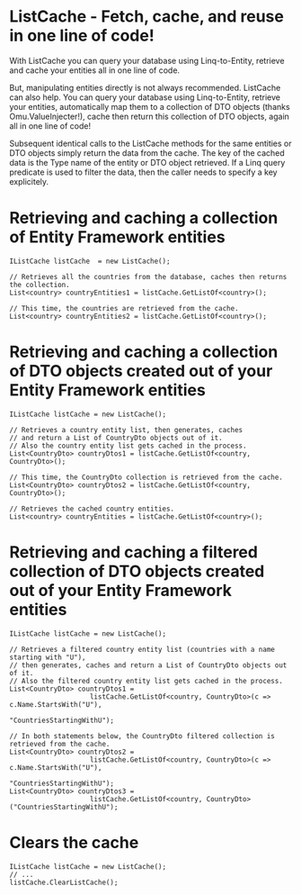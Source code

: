 ﻿ListCache - Fetch, cache, and reuse in one line of code!
========================================================

With ListCache you can query your database using Linq-to-Entity, retrieve and cache your entities all in one line of code.
 
But, manipulating entities directly is not always recommended. ListCache can also help. You can query your database using Linq-to-Entity, retrieve your entities, automatically map them to a collection of DTO objects (thanks Omu.ValueInjecter!), cache then return this collection of DTO objects, again all in one line of code!

Subsequent identical calls to the ListCache methods for the same entities or DTO objects simply return the data from the cache. The key of the cached data is the Type name of the entity or DTO object retrieved. If a Linq query predicate is used to filter the data, then the caller needs to specify a key explicitely.


Retrieving and caching a collection of Entity Framework entities
================================================================
```
IListCache listCache  = new ListCache();

// Retrieves all the countries from the database, caches then returns the collection.
List<country> countryEntities1 = listCache.GetListOf<country>(); 

// This time, the countries are retrieved from the cache.
List<country> countryEntities2 = listCache.GetListOf<country>(); 
```

Retrieving and caching a collection of DTO objects created out of your Entity Framework entities
================================================================================================
```
IListCache listCache = new ListCache();

// Retrieves a country entity list, then generates, caches 
// and return a List of CountryDto objects out of it. 
// Also the country entity list gets cached in the process.
List<CountryDto> countryDtos1 = listCache.GetListOf<country, CountryDto>(); 

// This time, the CountryDto collection is retrieved from the cache.
List<CountryDto> countryDtos2 = listCache.GetListOf<country, CountryDto>();

// Retrieves the cached country entities.
List<country> countryEntities = listCache.GetListOf<country>(); 
```

Retrieving and caching a filtered collection of DTO objects created out of your Entity Framework entities
=========================================================================================================
```
IListCache listCache = new ListCache();

// Retrieves a filtered country entity list (countries with a name starting with "U"), 
// then generates, caches and return a List of CountryDto objects out of it. 
// Also the filtered country entity list gets cached in the process.
List<CountryDto> countryDtos1 = 
					listCache.GetListOf<country, CountryDto>(c => c.Name.StartsWith("U"), 
															 "CountriesStartingWithU"); 

// In both statements below, the CountryDto filtered collection is retrieved from the cache.
List<CountryDto> countryDtos2 = 
					listCache.GetListOf<country, CountryDto>(c => c.Name.StartsWith("U"), 
															 "CountriesStartingWithU"); 
List<CountryDto> countryDtos3 = 
					listCache.GetListOf<country, CountryDto>("CountriesStartingWithU");
```

Clears the cache
=========================================================================================================
```
IListCache listCache = new ListCache();
// ...
listCache.ClearListCache();
```

